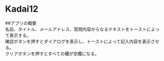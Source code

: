 # Kadai12
##アプリの概要  
名前、タイトル、メールアドレス、質問内容からなるテキストをトーストによって表示する。  
確認ボタンを押すとダイアログを表示し、トーストによって記入内容を表示させる。  
クリアボタンを押すとすべての欄が空欄になる。
